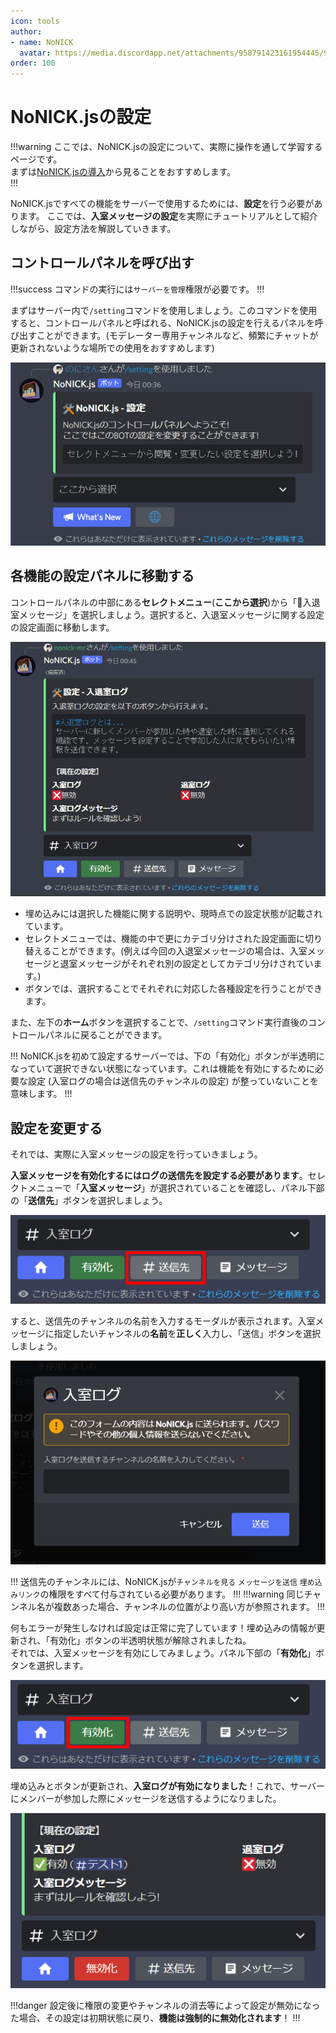 ```yaml
---
icon: tools
author: 
- name: NoNICK
  avatar: https://media.discordapp.net/attachments/958791423161954445/975266759529623652/-3.png?width=663&height=663
order: 100
---
```

# NoNICK.jsの設定
!!!warning
ここでは、NoNICK.jsの設定について、実際に操作を通して学習するページです。<br>
まずは[NoNICK.jsの導入](/tutorial/introduction.md)から見ることをおすすめします。<br>
!!!

NoNICK.jsですべての機能をサーバーで使用するためには、**設定**を行う必要があります。
ここでは、**入室メッセージの設定**を実際にチュートリアルとして紹介しながら、設定方法を解説していきます。

## コントロールパネルを呼び出す
!!!success
コマンドの実行には`サーバーを管理`権限が必要です。
!!!

まずはサーバー内で`/setting`コマンドを使用しましょう。このコマンドを使用すると、コントロールパネルと呼ばれる、NoNICK.jsの設定を行えるパネルを呼び出すことができます。(モデレーター専用チャンネルなど、頻繁にチャットが更新されないような場所での使用をおすすめします)

![](/static/introduction/setting_1.png)

## 各機能の設定パネルに移動する
コントロールパネルの中部にある**セレクトメニュー**(**ここから選択**)から「🚪入退室メッセージ」を選択しましょう。選択すると、入退室メッセージに関する設定の設定画面に移動します。

![](/static/introduction/setting_2.png)

* 埋め込みには選択した機能に関する説明や、現時点での設定状態が記載されています。
* セレクトメニューでは、機能の中で更にカテゴリ分けされた設定画面に切り替えることができます。(例えば今回の入退室メッセージの場合は、入室メッセージと退室メッセージがそれぞれ別の設定としてカテゴリ分けされています。)
* ボタンでは、選択することでそれぞれに対応した各種設定を行うことができます。

また、左下の**ホーム**ボタンを選択することで、`/setting`コマンド実行直後のコントロールパネルに戻ることができます。

!!!
NoNICK.jsを初めて設定するサーバーでは、下の「有効化」ボタンが半透明になっていて選択できない状態になっています。これは機能を有効にするために必要な設定 (入室ログの場合は送信先のチャンネルの設定) が整っていないことを意味します。
!!!

## 設定を変更する
それでは、実際に入室メッセージの設定を行っていきましょう。<br>

**入室メッセージを有効化するにはログの送信先を設定する必要があります**。セレクトメニューで「**入室メッセージ**」が選択されていることを確認し、パネル下部の「**送信先**」ボタンを選択しましょう。

![](/static/introduction/setting_3.png)

すると、送信先のチャンネルの名前を入力するモーダルが表示されます。入室メッセージに指定したいチャンネルの**名前**を**正しく**入力し、「送信」ボタンを選択しましょう。

![](/static/introduction/setting_4.png)

!!!
送信先のチャンネルには、NoNICK.jsが`チャンネルを見る` `メッセージを送信` `埋め込みリンク`の権限をすべて付与されている必要があります。
!!!
!!!warning
同じチャンネル名が複数あった場合、チャンネルの位置がより高い方が参照されます。
!!!

何もエラーが発生しなければ設定は正常に完了しています！埋め込みの情報が更新され、「有効化」ボタンの半透明状態が解除されましたね。<br>
それでは、入室メッセージを有効にしてみましょう。パネル下部の「**有効化**」ボタンを選択します。

![](/static/introduction/setting_5.png)

埋め込みとボタンが更新され、**入室ログが有効になりました**！これで、サーバーにメンバーが参加した際にメッセージを送信するようになりました。

![](/static/introduction/setting_6.png)

!!!danger
設定後に権限の変更やチャンネルの消去等によって設定が無効になった場合、その設定は初期状態に戻り、**機能は強制的に無効化されます**！
!!!